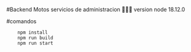 #Backend Motos
servicios de administracion 🥀🥀🥀
version node 18.12.0

#comandos

```
    npm install
    npm run build
    npm run start
```
